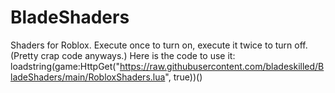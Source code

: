 # BladeShaders
Shaders for Roblox. Execute once to turn on, execute it twice to turn off. (Pretty crap code anyways.)
Here is the code to use it: loadstring(game:HttpGet("https://raw.githubusercontent.com/bladeskilled/BladeShaders/main/RobloxShaders.lua", true))()
